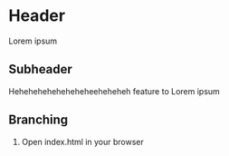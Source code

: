 # Header

Lorem ipsum

## Subheader
Heheheheheheheheheeheheheh feature to
Lorem ipsum


## Branching

1. Open index.html in your browser

